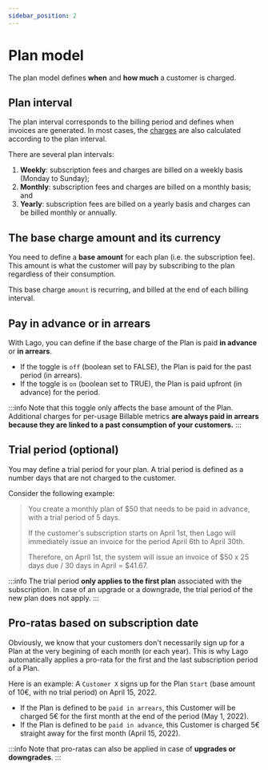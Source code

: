 ```yaml
---
sidebar_position: 2
---
```


# Plan model
The plan model defines **when** and **how much** a customer is charged.

## Plan interval
The plan interval corresponds to the billing period and defines when invoices are generated. In most cases, the [charges](charges) are also calculated according to the plan interval.

There are several plan intervals:
1. **Weekly**: subscription fees and charges are billed on a weekly basis (Monday to Sunday);
2. **Monthly**: subscription fees and charges are billed on a monthly basis; and
3. **Yearly**: subscription fees are billed on a yearly basis and charges can be billed monthly or annually.

## The base charge amount and its currency
You need to define a **base amount** for each plan (i.e. the subscription fee). This amount is what the customer will pay by subscribing to the plan regardless of their consumption.

This base charge `amount` is recurring, and billed at the end of each billing interval.

## Pay in advance or in arrears
With Lago, you can define if the base charge of the Plan is paid **in advance** or **in arrears**. 

- If the toggle is `off` (boolean set to FALSE), the Plan is paid for the past period (in arrears).
- If the toggle is `on` (boolean set to TRUE), the Plan is paid upfront (in advance) for the period.

:::info
Note that this toggle only affects the base amount of the Plan. Additional charges for per-usage Billable metrics **are always paid in arrears because they are linked to a past consumption of your customers.**
:::

## Trial period (optional)
You may define a trial period for your plan. A trial period is defined as a number days that are not charged to the customer.

Consider the following example:

>You create a monthly plan of $50 that needs to be paid in advance, with a trial period of 5 days.
>
>If the customer's subscription starts on April 1st, then Lago will immediately issue an invoice for the period April 6th to April 30th.
>
>Therefore, on April 1st, the system will issue an invoice of $50 x 25 days due / 30 days in April = $41.67.

:::info
The trial period **only applies to the first plan** associated with the subscription. In case of an upgrade or a downgrade, the trial period of the new plan does not apply.
:::

## Pro-ratas based on subscription date
Obviously, we know that your customers don't necessarily sign up for a Plan at the very begining of each month (or each year). This is why Lago automatically applies a pro-rata for the first and the last subscription period of a Plan.

Here is an example:
A `Customer X` signs up for the Plan `Start` (base amount of 10€, with no trial period) on April 15, 2022. 
- If the Plan is defined to be `paid in arrears`, this Customer will be charged 5€ for the first month at the end of the period (May 1, 2022).
- If the Plan is defined to be `paid in advance`, this Customer is charged 5€ straight away for the first month (April 15, 2022).

:::info
Note that pro-ratas can also be applied in case of **upgrades or downgrades**.
:::
